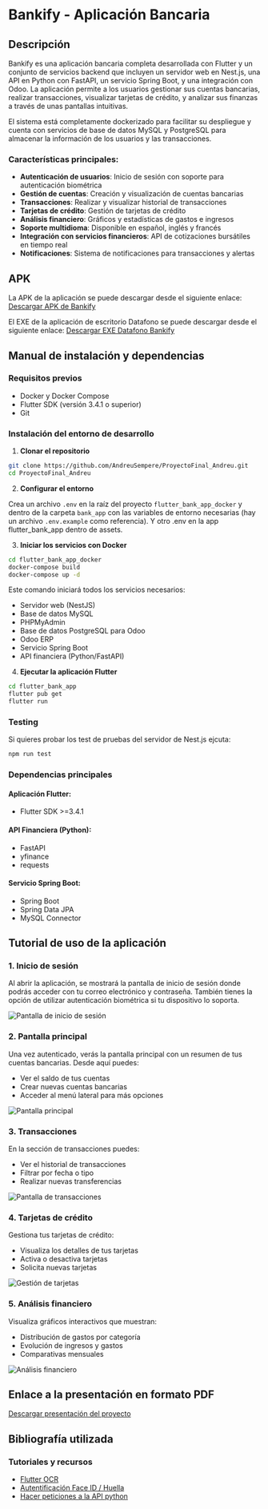 # Bankify - Aplicación Bancaria

## Descripción

Bankify es una aplicación bancaria completa desarrollada con Flutter y un conjunto de servicios backend que incluyen un servidor web en Nest.js, una API en Python con FastAPI, un servicio Spring Boot, y una integración con Odoo. La aplicación permite a los usuarios gestionar sus cuentas bancarias, realizar transacciones, visualizar tarjetas de crédito, y analizar sus finanzas a través de unas pantallas intuitivas.

El sistema está completamente dockerizado para facilitar su despliegue y cuenta con servicios de base de datos MySQL y PostgreSQL para almacenar la información de los usuarios y las transacciones.

### Características principales:

- **Autenticación de usuarios**: Inicio de sesión con soporte para autenticación biométrica
- **Gestión de cuentas**: Creación y visualización de cuentas bancarias
- **Transacciones**: Realizar y visualizar historial de transacciones
- **Tarjetas de crédito**: Gestión de tarjetas de crédito
- **Análisis financiero**: Gráficos y estadísticas de gastos e ingresos
- **Soporte multidioma**: Disponible en español, inglés y francés
- **Integración con servicios financieros**: API de cotizaciones bursátiles en tiempo real
- **Notificaciones**: Sistema de notificaciones para transacciones y alertas

## APK

La APK de la aplicación se puede descargar desde el siguiente enlace:
[Descargar APK de Bankify](https://drive.google.com/file/d/1Ga6PdOFIqZAW3YLWxMMV-uoiSx9a7rZZ/view?usp=sharing)

El EXE de la aplicación de escritorio Datafono se puede descargar desde el siguiente enlace:
[Descargar EXE Datafono Bankify](https://drive.google.com/file/d/1fIcdnkWNnEuOIFkE4xbGrobXm3TCxyMt/view?usp=sharing)

## Manual de instalación y dependencias

### Requisitos previos

- Docker y Docker Compose
- Flutter SDK (versión 3.4.1 o superior)
- Git

### Instalación del entorno de desarrollo

1. **Clonar el repositorio**

```bash
git clone https://github.com/AndreuSempere/ProyectoFinal_Andreu.git
cd ProyectoFinal_Andreu
```

2. **Configurar el entorno**

Crea un archivo `.env` en la raíz del proyecto `flutter_bank_app_docker` y dentro de la carpeta `bank_app` con las variables de entorno necesarias (hay un archivo `.env.example` como referencia). Y otro .env en la app flutter_bank_app dentro de assets.

3. **Iniciar los servicios con Docker**

```bash
cd flutter_bank_app_docker
docker-compose build
docker-compose up -d
```

Este comando iniciará todos los servicios necesarios:

- Servidor web (NestJS)
- Base de datos MySQL
- PHPMyAdmin
- Base de datos PostgreSQL para Odoo
- Odoo ERP
- Servicio Spring Boot
- API financiera (Python/FastAPI)

4. **Ejecutar la aplicación Flutter**

```bash
cd flutter_bank_app
flutter pub get
flutter run
```

### Testing

Si quieres probar los test de pruebas del servidor de Nest.js ejcuta:

```bash
npm run test
```

### Dependencias principales

#### Aplicación Flutter:

- Flutter SDK >=3.4.1

#### API Financiera (Python):

- FastAPI
- yfinance
- requests

#### Servicio Spring Boot:

- Spring Boot
- Spring Data JPA
- MySQL Connector

## Tutorial de uso de la aplicación

### 1. Inicio de sesión

Al abrir la aplicación, se mostrará la pantalla de inicio de sesión donde podrás acceder con tu correo electrónico y contraseña. También tienes la opción de utilizar autenticación biométrica si tu dispositivo lo soporta.

![Pantalla de inicio de sesión](img/login.jpg)

### 2. Pantalla principal

Una vez autenticado, verás la pantalla principal con un resumen de tus cuentas bancarias. Desde aquí puedes:

- Ver el saldo de tus cuentas
- Crear nuevas cuentas bancarias
- Acceder al menú lateral para más opciones

![Pantalla principal](img/homescreen.jpg)

### 3. Transacciones

En la sección de transacciones puedes:

- Ver el historial de transacciones
- Filtrar por fecha o tipo
- Realizar nuevas transferencias

![Pantalla de transacciones](img/transactions.jpg)

### 4. Tarjetas de crédito

Gestiona tus tarjetas de crédito:

- Visualiza los detalles de tus tarjetas
- Activa o desactiva tarjetas
- Solicita nuevas tarjetas

![Gestión de tarjetas](img/credit_card.jpg)

### 5. Análisis financiero

Visualiza gráficos interactivos que muestran:

- Distribución de gastos por categoría
- Evolución de ingresos y gastos
- Comparativas mensuales

![Análisis financiero](img/estadisticas.jpg)

## Enlace a la presentación en formato PDF

[Descargar presentación del proyecto](https://drive.google.com/file/d/your-presentation-link/view)

## Bibliografía utilizada

### Tutoriales y recursos

- [Flutter OCR](https://medium.com/@frojho/flutter-projects-05-building-an-optical-character-recognition-ocr-app-639c165f857d)
- [Autentificación Face ID / Huella](https://medium.com/@dev.jocgomez/implementa-autenticaci%C3%B3n-biom%C3%A9trica-en-tu-proyecto-de-flutter-64b7d4f7c288)
- [Hacer peticiones a la API python](https://www.datacamp.com/es/tutorial/making-http-requests-in-python)
